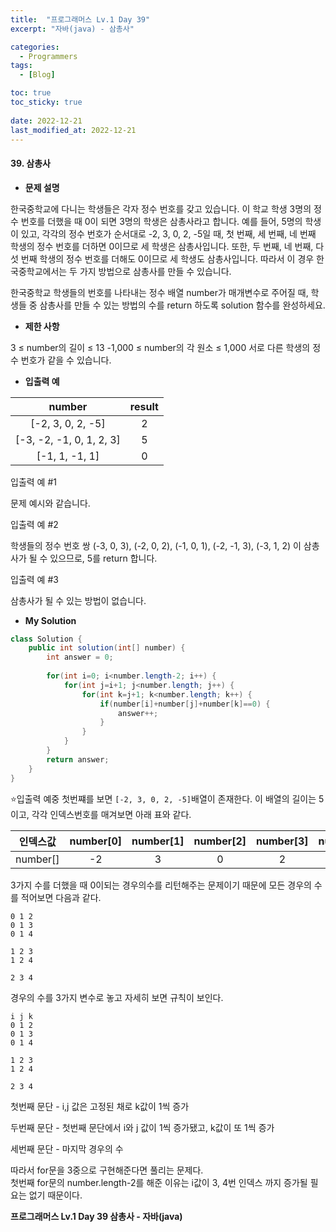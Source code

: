 ```yaml
---
title:  "프로그래머스 Lv.1 Day 39"
excerpt: "자바(java) - 삼총사"

categories:
  - Programmers
tags:
  - [Blog]

toc: true
toc_sticky: true
 
date: 2022-12-21
last_modified_at: 2022-12-21
---
```


#### 39. 삼총사


- **문제 설명** 

한국중학교에 다니는 학생들은 각자 정수 번호를 갖고 있습니다. 이 학교 학생 3명의 정수 번호를 더했을 때 0이 되면 3명의 학생은 삼총사라고 합니다. 예를 들어, 5명의 학생이 있고, 각각의 정수 번호가 순서대로 -2, 3, 0, 2, -5일 때, 첫 번째, 세 번째, 네 번째 학생의 정수 번호를 더하면 0이므로 세 학생은 삼총사입니다. 또한, 두 번째, 네 번째, 다섯 번째 학생의 정수 번호를 더해도 0이므로 세 학생도 삼총사입니다. 따라서 이 경우 한국중학교에서는 두 가지 방법으로 삼총사를 만들 수 있습니다.

한국중학교 학생들의 번호를 나타내는 정수 배열 number가 매개변수로 주어질 때, 학생들 중 삼총사를 만들 수 있는 방법의 수를 return 하도록 solution 함수를 완성하세요.


- **제한 사항**

3 ≤ number의 길이 ≤ 13
-1,000 ≤ number의 각 원소 ≤ 1,000
서로 다른 학생의 정수 번호가 같을 수 있습니다.


- **입출력 예**

|**number**|**result**|
|:---:|:---:|
|[-2, 3, 0, 2, -5]|2|
|[-3, -2, -1, 0, 1, 2, 3]|5|
|[-1, 1, -1, 1]|0|

입출력 예 #1

문제 예시와 같습니다.

입출력 예 #2

학생들의 정수 번호 쌍 (-3, 0, 3), (-2, 0, 2), (-1, 0, 1), (-2, -1, 3), (-3, 1, 2) 이 삼총사가 될 수 있으므로, 5를 return 합니다.

입출력 예 #3

삼총사가 될 수 있는 방법이 없습니다.

- **My Solution**

```java
class Solution {
    public int solution(int[] number) {
        int answer = 0;
        
        for(int i=0; i<number.length-2; i++) {
            for(int j=i+1; j<number.length; j++) {
                for(int k=j+1; k<number.length; k++) {
                    if(number[i]+number[j]+number[k]==0) {
                        answer++;
                    }
                }
            }
        }
        return answer;
    }
}
```

⭐입출력 예중 첫번쨰를 보면
`[-2, 3, 0, 2, -5]`배열이 존재한다.
이 배열의 길이는 5이고, 각각 인덱스번호를 매겨보면 아래 표와 같다.

|인덱스값|**number[0]**|**number[1]**|**number[2]**|**number[3]**|**number[4]**|
|:---:|:---:|:---:|:---:|:---:|:---:|
|number[]|-2|3|0|2|-5|


3가지 수를 더했을 때 0이되는 경우의수를 리턴해주는 문제이기 때문에 모든 경우의 수를 적어보면 다음과 같다.

```
0 1 2
0 1 3
0 1 4

1 2 3
1 2 4

2 3 4
```
경우의 수를 3가지 변수로 놓고 자세히 보면 규칙이 보인다.

```
i j k
0 1 2
0 1 3
0 1 4

1 2 3
1 2 4

2 3 4
```
첫번째 문단 - i,j 값은 고정된 채로 k값이 1씩 증가

두번째 문단 - 첫번째 문단에서 i와 j 값이 1씩 증가됐고, k값이 또 1씩 증가

세번째 문단 - 마지막 경우의 수

따라서 for문을 3중으로 구현해준다면 풀리는 문제다.  
첫번째 for문의 number.length-2를 해준 이유는 i값이 3, 4번 인덱스 까지 증가될 필요는 없기 때문이다.

**프로그래머스 Lv.1 Day 39 삼총사 - 자바(java)**